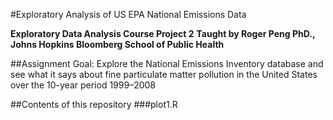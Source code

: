 #Exploratory Analysis of US EPA National Emissions Data

**Exploratory Data Analysis Course Project 2**
**Taught by Roger Peng PhD., Johns Hopkins Bloomberg School of Public Health**

##Assignment Goal: 
Explore the National Emissions Inventory database 
and see what it says about fine particulate matter pollution in the 
United States over the 10-year period 1999–2008

##Contents of this repository
###plot1.R